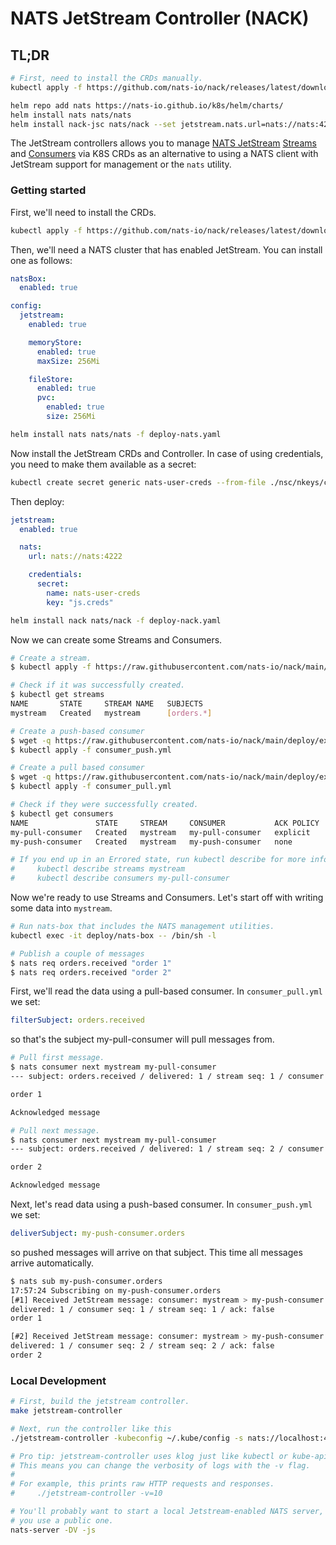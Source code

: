# NATS JetStream Controller (NACK)

## TL;DR

```bash
# First, need to install the CRDs manually.
kubectl apply -f https://github.com/nats-io/nack/releases/latest/download/crds.yml

helm repo add nats https://nats-io.github.io/k8s/helm/charts/
helm install nats nats/nats
helm install nack-jsc nats/nack --set jetstream.nats.url=nats://nats:4222
```

The JetStream controllers allows you to manage [NATS JetStream](https://github.com/nats-io/jetstream)
[Streams](https://github.com/nats-io/jetstream#streams-1) and
[Consumers](https://github.com/nats-io/jetstream#consumers-1) via K8S CRDs as an alternative to
using a NATS client with JetStream support for management or the `nats` utility.

### Getting started

First, we'll need to install the CRDs.
```bash
kubectl apply -f https://github.com/nats-io/nack/releases/latest/download/crds.yml
```

Then, we'll need a NATS cluster that has enabled JetStream. You can install
one as follows:

```yaml
natsBox:
  enabled: true

config:
  jetstream:
    enabled: true

    memoryStore:
      enabled: true
      maxSize: 256Mi

    fileStore:
      enabled: true
      pvc:
        enabled: true
        size: 256Mi
```

```sh
helm install nats nats/nats -f deploy-nats.yaml
```

Now install the JetStream CRDs and Controller. In case of using credentials, you need to make them available as a secret:

```sh
kubectl create secret generic nats-user-creds --from-file ./nsc/nkeys/creds/KO/JS1/js.creds
```

Then deploy:

```yaml
jetstream:
  enabled: true

  nats:
    url: nats://nats:4222

    credentials:
      secret:
        name: nats-user-creds
        key: "js.creds"
```

```sh
helm install nack nats/nack -f deploy-nack.yaml
```

Now we can create some Streams and Consumers.

```sh
# Create a stream.
$ kubectl apply -f https://raw.githubusercontent.com/nats-io/nack/main/deploy/examples/stream.yml

# Check if it was successfully created.
$ kubectl get streams
NAME       STATE     STREAM NAME   SUBJECTS
mystream   Created   mystream      [orders.*]

# Create a push-based consumer
$ wget -q https://raw.githubusercontent.com/nats-io/nack/main/deploy/examples/consumer_push.yml
$ kubectl apply -f consumer_push.yml

# Create a pull based consumer
$ wget -q https://raw.githubusercontent.com/nats-io/nack/main/deploy/examples/consumer_pull.yml
$ kubectl apply -f consumer_pull.yml

# Check if they were successfully created.
$ kubectl get consumers
NAME               STATE     STREAM     CONSUMER           ACK POLICY
my-pull-consumer   Created   mystream   my-pull-consumer   explicit
my-push-consumer   Created   mystream   my-push-consumer   none

# If you end up in an Errored state, run kubectl describe for more info.
#     kubectl describe streams mystream
#     kubectl describe consumers my-pull-consumer
```

Now we're ready to use Streams and Consumers. Let's start off with writing some
data into `mystream`.

```sh
# Run nats-box that includes the NATS management utilities.
kubectl exec -it deploy/nats-box -- /bin/sh -l

# Publish a couple of messages
$ nats req orders.received "order 1"
$ nats req orders.received "order 2"
```

First, we'll read the data using a pull-based consumer. In `consumer_pull.yml`
we set:

```yaml
filterSubject: orders.received
```

so that's the subject my-pull-consumer will pull messages from.

```sh
# Pull first message.
$ nats consumer next mystream my-pull-consumer
--- subject: orders.received / delivered: 1 / stream seq: 1 / consumer seq: 1

order 1

Acknowledged message

# Pull next message.
$ nats consumer next mystream my-pull-consumer
--- subject: orders.received / delivered: 1 / stream seq: 2 / consumer seq: 2

order 2

Acknowledged message
```

Next, let's read data using a push-based consumer. In `consumer_push.yml` we set:

```yaml
deliverSubject: my-push-consumer.orders
```

so pushed messages will arrive on that subject. This time all messages arrive
automatically.

```sh
$ nats sub my-push-consumer.orders
17:57:24 Subscribing on my-push-consumer.orders
[#1] Received JetStream message: consumer: mystream > my-push-consumer / subject: orders.received /
delivered: 1 / consumer seq: 1 / stream seq: 1 / ack: false
order 1

[#2] Received JetStream message: consumer: mystream > my-push-consumer / subject: orders.received /
delivered: 1 / consumer seq: 2 / stream seq: 2 / ack: false
order 2
```

### Local Development

```sh
# First, build the jetstream controller.
make jetstream-controller

# Next, run the controller like this
./jetstream-controller -kubeconfig ~/.kube/config -s nats://localhost:4222

# Pro tip: jetstream-controller uses klog just like kubectl or kube-apiserver.
# This means you can change the verbosity of logs with the -v flag.
#
# For example, this prints raw HTTP requests and responses.
#     ./jetstream-controller -v=10

# You'll probably want to start a local Jetstream-enabled NATS server, unless
# you use a public one.
nats-server -DV -js
```
